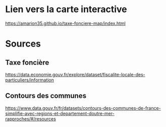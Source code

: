 # Lien vers la carte interactive

https://amarion35.github.io/taxe-fonciere-map/index.html

# Sources

## Taxe foncière
https://data.economie.gouv.fr/explore/dataset/fiscalite-locale-des-particuliers/information

## Contours des communes
https://www.data.gouv.fr/fr/datasets/contours-des-communes-de-france-simplifie-avec-regions-et-departement-doutre-mer-rapproches/#/resources